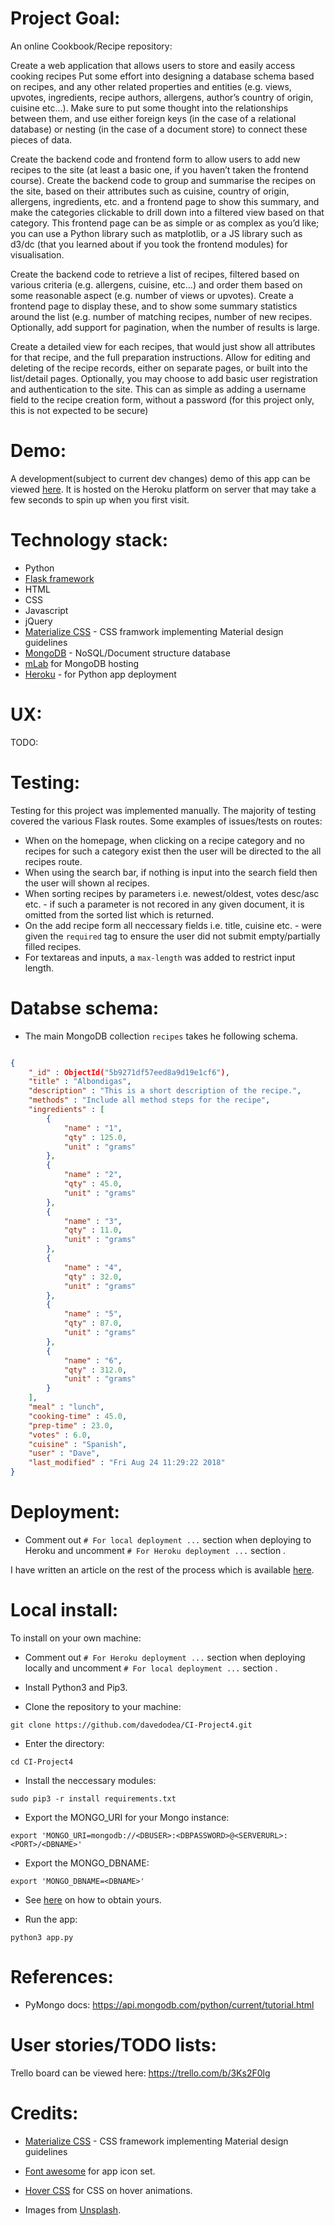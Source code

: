 # Project Goal:
An online Cookbook/Recipe repository:

Create a web application that allows users to store and easily access cooking recipes
Put some effort into designing a database schema based on recipes, and any other related properties and entities (e.g. views, upvotes, ingredients, recipe authors, allergens, author’s country of origin, cuisine etc…). 
Make sure to put some thought into the relationships between them, and use either foreign keys (in the case of a relational database) or nesting (in the case of a document store) to connect these pieces of data.

Create the backend code and frontend form to allow users to add new recipes to the site (at least a basic one, if you haven’t taken the frontend course). Create the backend code to group and summarise the recipes on the site, based on their attributes such as cuisine, country of origin, allergens, ingredients, etc. and a frontend page to show this summary, and make the categories clickable to drill down into a filtered view based on that category. This frontend page can be as simple or as complex as you’d like; you can use a Python library such as matplotlib, or a JS library such as d3/dc (that you learned about if you took the frontend modules) for visualisation.

Create the backend code to retrieve a list of recipes, filtered based on various criteria (e.g. allergens, cuisine, etc…) and order them based on some reasonable aspect (e.g. number of views or upvotes). Create a frontend page to display these, and to show some summary statistics around the list (e.g. number of matching recipes, number of new recipes. Optionally, add support for pagination, when the number of results is large.

Create a detailed view for each recipes, that would just show all attributes for that recipe, and the full preparation instructions.
Allow for editing and deleting of the recipe records, either on separate pages, or built into the list/detail pages.
Optionally, you may choose to add basic user registration and authentication to the site. This can as simple as adding a username field to the recipe creation form, without a password (for this project only, this is not expected to be secure)

# Demo:
A development(subject to current dev changes) demo of this app can be viewed [here](https://glacial-brook-98593.herokuapp.com/). It is hosted on the Heroku platform on server that may take a few seconds to spin up when you first visit.

# Technology stack:
- Python
- [Flask framework](http://flask.pocoo.org/)
- HTML
- CSS
- Javascript
- jQuery
- [Materialize CSS](https://materializecss.com/) - CSS framwork implementing Material design guidelines
- [MongoDB](https://www.mongodb.com/) - NoSQL/Document structure database
- [mLab](https://mlab.com/) for MongoDB hosting
- [Heroku](https://heroku.com) - for Python app deployment


# UX:
TODO:

# Testing:
Testing for this project was implemented manually. The majority of testing covered the various Flask routes. Some examples of issues/tests on routes:
- When on the homepage, when clicking on a recipe category and no recipes for such a category exist then the user will be directed to the all recipes route.
- When using the search bar, if nothing is input into the search field then the user will shown al recipes.
- When sorting recipes by parameters i.e. newest/oldest, votes desc/asc etc. - if such a parameter is not recored in any given document, it is omitted from the sorted list which is returned.
- On the add recipe form all neccessary fields i.e. title, cuisine etc. - were given the `required` tag to ensure the user did not submit empty/partially filled recipes.
- For textareas and inputs, a `max-length` was added to restrict input length.

# Databse schema:
- The main MongoDB collection `recipes` takes he following schema.

```json

{
    "_id" : ObjectId("5b9271df57eed8a9d19e1cf6"),
    "title" : "Albondigas",
    "description" : "This is a short description of the recipe.",
    "methods" : "Include all method steps for the recipe",
    "ingredients" : [ 
        {
            "name" : "1",
            "qty" : 125.0,
            "unit" : "grams"
        }, 
        {
            "name" : "2",
            "qty" : 45.0,
            "unit" : "grams"
        }, 
        {
            "name" : "3",
            "qty" : 11.0,
            "unit" : "grams"
        }, 
        {
            "name" : "4",
            "qty" : 32.0,
            "unit" : "grams"
        }, 
        {
            "name" : "5",
            "qty" : 87.0,
            "unit" : "grams"
        }, 
        {
            "name" : "6",
            "qty" : 312.0,
            "unit" : "grams"
        }
    ],
    "meal" : "lunch",
    "cooking-time" : 45.0,
    "prep-time" : 23.0,
    "votes" : 6.0,
    "cuisine" : "Spanish",
    "user" : "Dave",
    "last_modified" : "Fri Aug 24 11:29:22 2018"
}
```
# Deployment:
- Comment out `# For local deployment ...` section when deploying to Heroku and uncomment `# For Heroku deployment ...` section .

I have written an article on the rest of the process which is available [here](https://dev.to/davedodea/how-to-deploy-a-python-app-toheroku-5djn).

# Local install:
To install on your own machine:
- Comment out `# For Heroku deployment ...` section when deploying locally and uncomment `# For local deployment ...` section .

- Install Python3 and Pip3.

- Clone the repository to your machine: 

`git clone https://github.com/davedodea/CI-Project4.git`

- Enter the directory: 

`cd CI-Project4`

- Install the neccessary modules: 

`sudo pip3 -r install requirements.txt`

- Export the MONGO_URI for your Mongo instance: 

`export 'MONGO_URI=mongodb://<DBUSER>:<DBPASSWORD>@<SERVERURL>:<PORT>/<DBNAME>'`

- Export the MONGO_DBNAME:

`export 'MONGO_DBNAME=<DBNAME>'`

- See [here](https://docs.mlab.com/connecting/#connect-string) on how to obtain yours.

- Run the app:

`python3 app.py`

# References:
- PyMongo docs: https://api.mongodb.com/python/current/tutorial.html

# User stories/TODO lists:
Trello board can be viewed here:
https://trello.com/b/3Ks2F0lg

# Credits:
- [Materialize CSS](https://materializecss.com/) - CSS framework implementing Material design guidelines

- [Font awesome](fontawesome.com/v4.7.0/icons/) for app icon set.

- [Hover CSS](http://ianlunn.github.io/Hover/) for CSS on hover animations.

- Images from [Unsplash](https://unsplash.com).